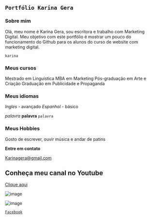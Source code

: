 ## `Portfólio Karina Gera`

### Sobre mim
Olá, meu nome é Karina Gera, sou escritora e trabalho com Marketing Digital. Meu objetivo com este portfólio é mostrar um pouco do funcionamento do Github para os alunos do curso de website com marketing digital.

`karina`
### Meus cursos 
Mestrado em Linguística
MBA em Marketing
Pós-graduação em Arte e Criação
Graduação em Publicidade e Propaganda

### Meus idiomas
_Ingles_ - avançado
_Espanhol_ - básico

_palavra_ 
**palavra**
`palavra`

### Meus Hobbies
Gosto de escrever, ouvir música e andar de patins 

**Entre em contato**

Karinagera@gmail.com

## Conheça meu canal no Youtube
[Clique aqui](https://www.youtube.com/artilokinha)

![image](https://centermedical.vteximg.com.br/arquivos/ids/157445-1000-1000/3106-bola-ginastica-supermedy-azul-65cm.jpg?v=635441245950130000)

![image](https://www.jornaldafranca.com.br/wp-content/uploads/2022/03/karina-gera-livro-patricia-na-tv.jpeg)


[`Facebook`](https://www.facebook.com/artilokinha)


